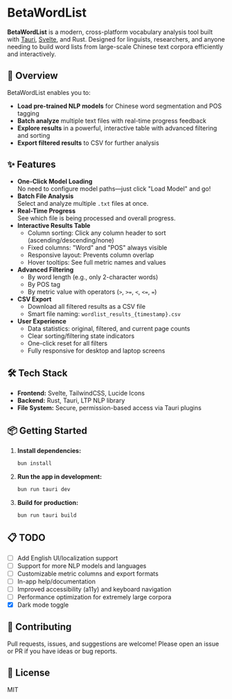 # BetaWordList

**BetaWordList** is a modern, cross-platform vocabulary analysis tool built with [Tauri](https://tauri.app/), [Svelte](https://svelte.dev/), and Rust. Designed for linguists, researchers, and anyone needing to build word lists from large-scale Chinese text corpora efficiently and interactively.

## 🚀 Overview

BetaWordList enables you to:

- **Load pre-trained NLP models** for Chinese word segmentation and POS tagging
- **Batch analyze** multiple text files with real-time progress feedback
- **Explore results** in a powerful, interactive table with advanced filtering and sorting
- **Export filtered results** to CSV for further analysis

## ✨ Features

- **One-Click Model Loading**  
  No need to configure model paths—just click "Load Model" and go!
- **Batch File Analysis**  
  Select and analyze multiple `.txt` files at once.
- **Real-Time Progress**  
  See which file is being processed and overall progress.
- **Interactive Results Table**  
  - Column sorting: Click any column header to sort (ascending/descending/none)
  - Fixed columns: "Word" and "POS" always visible
  - Responsive layout: Prevents column overlap
  - Hover tooltips: See full metric names and values
- **Advanced Filtering**  
  - By word length (e.g., only 2-character words)
  - By POS tag
  - By metric value with operators (`>`, `>=`, `<`, `<=`, `=`)
- **CSV Export**  
  - Download all filtered results as a CSV file
  - Smart file naming: `wordlist_results_{timestamp}.csv`
- **User Experience**  
  - Data statistics: original, filtered, and current page counts
  - Clear sorting/filtering state indicators
  - One-click reset for all filters
  - Fully responsive for desktop and laptop screens

## 🛠️ Tech Stack

- **Frontend:** Svelte, TailwindCSS, Lucide Icons
- **Backend:** Rust, Tauri, LTP NLP library
- **File System:** Secure, permission-based access via Tauri plugins

## 📦 Getting Started

1. **Install dependencies:**

   ```bash
   bun install
   ```

2. **Run the app in development:**

   ```bash
   bun run tauri dev
   ```

3. **Build for production:**

   ```bash
   bun run tauri build
   ```

## 📋 TODO

- [ ] Add English UI/localization support
- [ ] Support for more NLP models and languages
- [ ] Customizable metric columns and export formats
- [ ] In-app help/documentation
- [ ] Improved accessibility (a11y) and keyboard navigation
- [ ] Performance optimization for extremely large corpora
- [x] Dark mode toggle

## 🤝 Contributing

Pull requests, issues, and suggestions are welcome! Please open an issue or PR if you have ideas or bug reports.

## 📄 License

MIT
